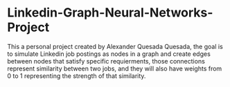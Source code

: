 # Linkedin-Graph-Neural-Networks-Project
This a personal project created by Alexander Quesada Quesada, the goal is to simulate Linkedin job postings as nodes in a graph and create edges between nodes that satisfy specific requierments, those connections represent similarity between two jobs, and they will also have weights from 0 to 1 representing the strength of that similarity.
